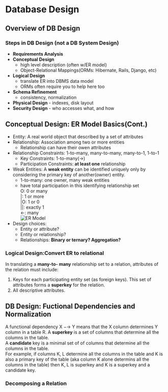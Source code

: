 # Database Design 
## Overview of DB Design
### Steps in DB Design (not a DB System Design)
- **Requirements Analysis**
- **Conceptual Design**
   - high level description (often w/ER model)
   - Object-Relational Mappings(ORMs: Hibernate, Rails, Django, etc)
- **Logical Design**
   - translate ER into DBMS data model
   - ORMs often require you to help here too
- **Schema Refinement**
   - consistency, normalization
- **Physical Design** - indexes, disk layout
- **Security Design** - who accesses what, and how
## Conceptual Design: ER Model Basics(Cont.)
- Entity: A real world object that described by a set of attributes
- Relationship: Association among two or more entities
   - Relationship can have their owen attributes
- Relationship Constraints: 1-to-many, many-to-many, many-to-1, 1-to-1
   - Key Constraints: 1-to-many(->)
   - Participation Constraints: **at least one** relationship
- Weak Entities: A **weak entity** can be identified uniquely only by considering the primary key of another(owner) entity.
   - 1-to-many: one owner, many weak entities
   - have total participation in this identifying relationship set   
 O: 0 or many   
 |: 1 or more   
 |O: 1 or 0   
 ||: exactly 1   
 <-: many    
 ![ER Model](https://github.com/teenbress/Still_Hungry_Still_Foolish/blob/master/BerkeleyX:%20CS186:%20Database%20Systems/images/%E5%BE%AE%E4%BF%A1%E5%9B%BE%E7%89%87_20200106170516.png)
- Design choices:
   - Entity or attribute?
   - Entity or relationship?
   - Relationships: **Binary or ternary? Aggregation?** 
### Logical Design:Convert ER to relational
In translating a **many-to- many** relationship set to a relation, attributes of the relation must include:
1) Keys for each participating entity set (as foreign keys). This set of attributes forms a **superkey** for the relation.
2) All descriptive attributes.
## DB Design: Fuctional Dependencies and Normalization
A functional dependency X −→ Y means that the X column determines Y column in a table R.
A **superkey** is a set of columns that determine all the columns in the table.   
A **candidate** key is a minimal set of of columns that determine all the columns in the table.   
For example, if columns K, L determine all the columns in the table and K is also a primary key of the table (aka column K alone determins all the columns in the table) then K, L is superkey and K is a superkey and a candidate key.   
 ###    Decomposing a Relation
 
